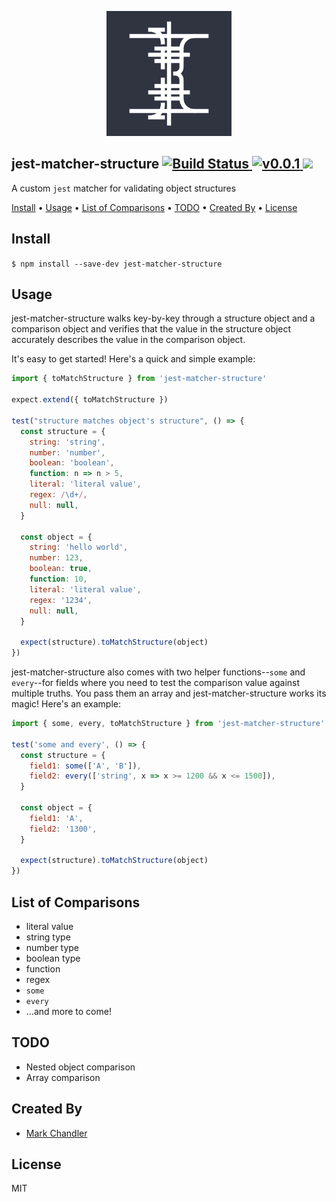 <p align="center">
  <img width="200" src="./logo.png" alt="jest-matcher-structure">
</p>

<h2>
  jest-matcher-structure
  <a href="https://travis-ci.org/lionize/jest-matcher-structure">
    <img src="https://img.shields.io/travis/lionize/jest-matcher-structure/master.svg?style=flat-square" alt="Build Status">
  </a>
  <a href="https://github.com/lionize/jest-matcher-structure/releases/tag/v0.0.1">
    <img src="https://img.shields.io/badge/version-0.0.1-green.svg?style=flat-square" alt="v0.0.1">
  </a>
  <a href="./LICENSE">
    <img src="https://img.shields.io/badge/License-MIT-blue.svg?style=flat-square">
  </a>
</h2>

A custom `jest` matcher for validating object structures

<a href="#install">Install</a> •
<a href="#usage">Usage</a> •
<a href="#list-of-comparisons">List of Comparisons</a> •
<a href="#todo">TODO</a> •
<a href="#created-by">Created By</a> •
<a href="#license">License</a>

## Install

`$ npm install --save-dev jest-matcher-structure`

## Usage

jest-matcher-structure walks key-by-key through a structure object and a comparison object and verifies that the value in the structure object accurately describes the value in the comparison object.

It's easy to get started! Here's a quick and simple example:

```javascript
import { toMatchStructure } from 'jest-matcher-structure'

expect.extend({ toMatchStructure })

test("structure matches object's structure", () => {
  const structure = {
    string: 'string',
    number: 'number',
    boolean: 'boolean',
    function: n => n > 5,
    literal: 'literal value',
    regex: /\d+/,
    null: null,
  }

  const object = {
    string: 'hello world',
    number: 123,
    boolean: true,
    function: 10,
    literal: 'literal value',
    regex: '1234',
    null: null,
  }

  expect(structure).toMatchStructure(object)
})
```

jest-matcher-structure also comes with two helper functions--`some` and `every`--for fields where you need to test the comparison value against multiple truths. You pass them an array and jest-matcher-structure works its magic! Here's an example:

```javascript
import { some, every, toMatchStructure } from 'jest-matcher-structure'

test('some and every', () => {
  const structure = {
    field1: some(['A', 'B']),
    field2: every(['string', x => x >= 1200 && x <= 1500]),
  }

  const object = {
    field1: 'A',
    field2: '1300',
  }

  expect(structure).toMatchStructure(object)
})
```

## List of Comparisons

* literal value
* string type
* number type
* boolean type
* function
* regex
* `some`
* `every`
* ...and more to come!

## TODO

* Nested object comparison
* Array comparison

## Created By

* [Mark Chandler](http://github.com/lionize)

## License

MIT

